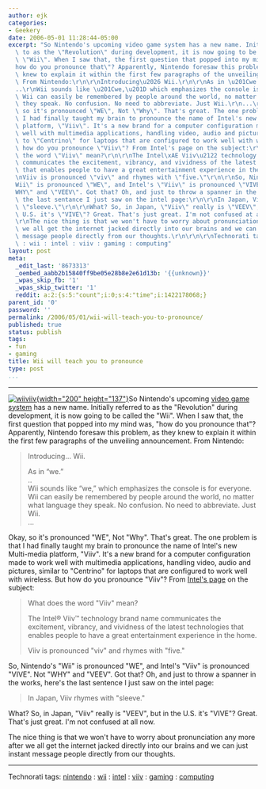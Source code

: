 ```yaml
---
author: ejk
categories:
- Geekery
date: 2006-05-01 11:28:44-05:00
excerpt: "So Nintendo's upcoming video game system has a new name. Initially referred\
  \ to as the \"Revolution\" during development, it is now going to be called the\
  \ \"Wii\". When I saw that, the first question that popped into my mind was, \"\
  how do you pronounce that\"? Apparently, Nintendo foresaw this problem, as they\
  \ knew to explain it within the first few paragraphs of the unveiling announcement.\
  \ From Nintendo:\r\n\r\nIntroducing\u2026 Wii.\r\n\r\nAs in \u201Cwe.\u201D\r\n\
  ..\r\nWii sounds like \u201Cwe,\u201D which emphasizes the console is for everyone.\
  \ Wii can easily be remembered by people around the world, no matter what language\
  \ they speak. No confusion. No need to abbreviate. Just Wii.\r\n...\r\n\r\nOkay,\
  \ so it's pronounced \"WE\", Not \"Why\". That's great. The one problem is that\
  \ I had finally taught my brain to pronounce the name of Intel's new Multi-media\
  \ platform, \"Viiv\". It's a new brand for a computer configuration made to work\
  \ well with multimedia applications, handling video, audio and pictures, similar\
  \ to \"Centrino\" for laptops that are configured to work well with wireless. But\
  \ how do you pronounce \"Viiv\"? From Intel's page on the subject:\r\n\r\nWhat does\
  \ the word \"Viiv\" mean?\r\n\r\nThe Intel\xAE Viiv\u2122 technology brand name\
  \ communicates the excitement, vibrancy, and vividness of the latest technologies\
  \ that enables people to have a great entertainment experience in the home.\r\n\r\
  \nViiv is pronounced \"viv\" and rhymes with \"five.\"\r\n\r\nSo, Nintendo's \"\
  Wii\" is pronounced \"WE\", and Intel's \"Viiv\" is pronounced \"VIVE\". Not \"\
  WHY\" and \"VEEV\". Got that? Oh, and just to throw a spanner in the works, here's\
  \ the last sentance I just saw on the intel page:\r\n\r\nIn Japan, Viiv rhymes with\
  \ \"sleeve.\"\r\n\r\nWhat? So, in Japan, \"Viiv\" really is \"VEEV\", but in the\
  \ U.S. it's \"VIVE\"? Great. That's just great. I'm not confused at all now.\r\n\
  \r\nThe nice thing is that we won't have to worry about pronunciation any more after\
  \ we all get the internet jacked directly into our brains and we can just instant\
  \ message people directly from our thoughts.\r\n\r\n\r\nTechnorati tags: nintendo\
  \ : wii : intel : viiv : gaming : computing"
layout: post
meta:
  _edit_last: '8673313'
  _oembed_aabb2b15840ff9be05e28b8e2e61d13b: '{{unknown}}'
  _wpas_skip_fb: '1'
  _wpas_skip_twitter: '1'
  reddit: a:2:{s:5:"count";i:0;s:4:"time";i:1422178068;}
parent_id: '0'
password: ''
permalink: /2006/05/01/wii-will-teach-you-to-pronounce/
published: true
status: publish
tags:
- fun
- gaming
title: Wii will teach you to pronounce
type: post
...
```

---

[![wiiviiv](%7B%7B%20site.baseurl%20%7D%7D/assets/2006/05/138327106_be9bbe19a8_o.gif){width="200" height="137"}](http://www.flickr.com/photos/ejk/138327106/ "Photo Sharing")So Nintendo's upcoming [video game system](http://revolution.nintendo.com) has a new name. Initially referred to as the "Revolution" during development, it is now going to be called the "Wii". When I saw that, the first question that popped into my mind was, "how do you pronounce that"? Apparently, Nintendo foresaw this problem, as they knew to explain it within the first few paragraphs of the unveiling announcement. From Nintendo:

> Introducing… Wii.
>
> As in “we.”\
> ..\
> Wii sounds like “we,” which emphasizes the console is for everyone. Wii can easily be remembered by people around the world, no matter what language they speak. No confusion. No need to abbreviate. Just Wii.\
> ...

Okay, so it's pronounced "WE", Not "Why". That's great. The one problem is that I had finally taught my brain to pronounce the name of Intel's new Multi-media platform, "Viiv". It's a new brand for a computer configuration made to work well with multimedia applications, handling video, audio and pictures, similar to "Centrino" for laptops that are configured to work well with wireless. But how do you pronounce "Viiv"? From [Intel's page](http://www.intel.com/support/entertainment/viiv/sb/cs-021732.htm) on the subject:

> What does the word "Viiv" mean?
>
> The Intel® Viiv™ technology brand name communicates the excitement, vibrancy, and vividness of the latest technologies that enables people to have a great entertainment experience in the home.
>
> Viiv is pronounced "viv" and rhymes with "five."

So, Nintendo's "Wii" is pronounced "WE", and Intel's "Viiv" is pronounced "VIVE". Not "WHY" and "VEEV". Got that? Oh, and just to throw a spanner in the works, here's the last sentence I just saw on the intel page:

> In Japan, Viiv rhymes with "sleeve."

What? So, in Japan, "Viiv" really is "VEEV", but in the U.S. it's "VIVE"? Great. That's just great. I'm not confused at all now.

The nice thing is that we won't have to worry about pronunciation any more after we all get the internet jacked directly into our brains and we can just instant message people directly from our thoughts.

------------------------------------------------------------------------

Technorati tags: [nintendo](http://technorati.com/tag/nintendo) : [wii](http://technorati.com/tag/wii) : [intel](http://technorati.com/tag/intel) : [viiv](http://technorati.com/tag/viiv) : [gaming](http://technorati.com/tag/gaming) : [computing](http://technorati.com/tag/computing)

 
